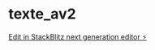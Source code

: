 # texte_av2

[Edit in StackBlitz next generation editor ⚡️](https://stackblitz.com/~/github.com/gabytrevisan/texte_av2)